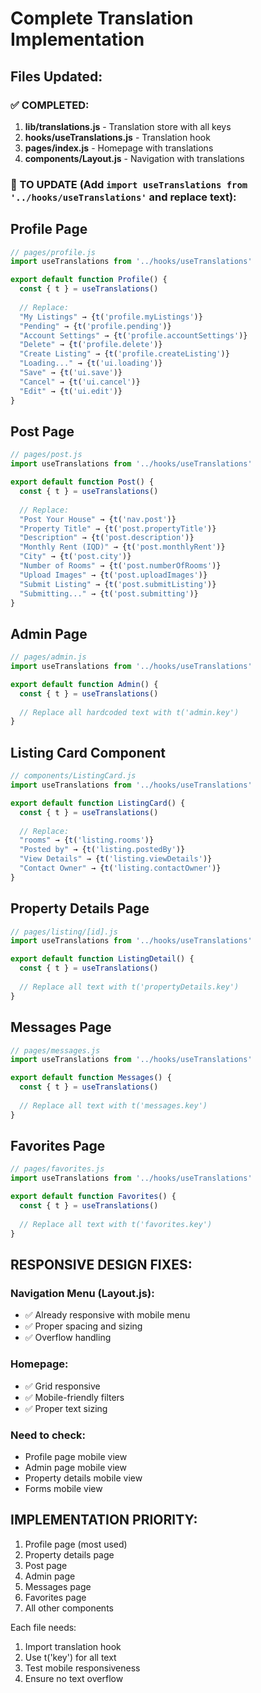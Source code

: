 # Complete Translation Implementation

## Files Updated:

### ✅ COMPLETED:
1. **lib/translations.js** - Translation store with all keys
2. **hooks/useTranslations.js** - Translation hook
3. **pages/index.js** - Homepage with translations
4. **components/Layout.js** - Navigation with translations

### 🔄 TO UPDATE (Add `import useTranslations from '../hooks/useTranslations'` and replace text):

## Profile Page
```javascript
// pages/profile.js
import useTranslations from '../hooks/useTranslations'

export default function Profile() {
  const { t } = useTranslations()
  
  // Replace:
  "My Listings" → {t('profile.myListings')}
  "Pending" → {t('profile.pending')}
  "Account Settings" → {t('profile.accountSettings')}
  "Delete" → {t('profile.delete')}
  "Create Listing" → {t('profile.createListing')}
  "Loading..." → {t('ui.loading')}
  "Save" → {t('ui.save')}
  "Cancel" → {t('ui.cancel')}
  "Edit" → {t('ui.edit')}
}
```

## Post Page
```javascript
// pages/post.js
import useTranslations from '../hooks/useTranslations'

export default function Post() {
  const { t } = useTranslations()
  
  // Replace:
  "Post Your House" → {t('nav.post')}
  "Property Title" → {t('post.propertyTitle')}
  "Description" → {t('post.description')}
  "Monthly Rent (IQD)" → {t('post.monthlyRent')}
  "City" → {t('post.city')}
  "Number of Rooms" → {t('post.numberOfRooms')}
  "Upload Images" → {t('post.uploadImages')}
  "Submit Listing" → {t('post.submitListing')}
  "Submitting..." → {t('post.submitting')}
}
```

## Admin Page
```javascript
// pages/admin.js
import useTranslations from '../hooks/useTranslations'

export default function Admin() {
  const { t } = useTranslations()
  
  // Replace all hardcoded text with t('admin.key')
}
```

## Listing Card Component
```javascript
// components/ListingCard.js
import useTranslations from '../hooks/useTranslations'

export default function ListingCard() {
  const { t } = useTranslations()
  
  // Replace:
  "rooms" → {t('listing.rooms')}
  "Posted by" → {t('listing.postedBy')}
  "View Details" → {t('listing.viewDetails')}
  "Contact Owner" → {t('listing.contactOwner')}
}
```

## Property Details Page
```javascript
// pages/listing/[id].js
import useTranslations from '../hooks/useTranslations'

export default function ListingDetail() {
  const { t } = useTranslations()
  
  // Replace all text with t('propertyDetails.key')
}
```

## Messages Page
```javascript
// pages/messages.js
import useTranslations from '../hooks/useTranslations'

export default function Messages() {
  const { t } = useTranslations()
  
  // Replace all text with t('messages.key')
}
```

## Favorites Page
```javascript
// pages/favorites.js
import useTranslations from '../hooks/useTranslations'

export default function Favorites() {
  const { t } = useTranslations()
  
  // Replace all text with t('favorites.key')
}
```

## RESPONSIVE DESIGN FIXES:

### Navigation Menu (Layout.js):
- ✅ Already responsive with mobile menu
- ✅ Proper spacing and sizing
- ✅ Overflow handling

### Homepage:
- ✅ Grid responsive
- ✅ Mobile-friendly filters
- ✅ Proper text sizing

### Need to check:
- Profile page mobile view
- Admin page mobile view
- Property details mobile view
- Forms mobile view

## IMPLEMENTATION PRIORITY:
1. Profile page (most used)
2. Property details page
3. Post page
4. Admin page
5. Messages page
6. Favorites page
7. All other components

Each file needs:
1. Import translation hook
2. Use t('key') for all text
3. Test mobile responsiveness
4. Ensure no text overflow